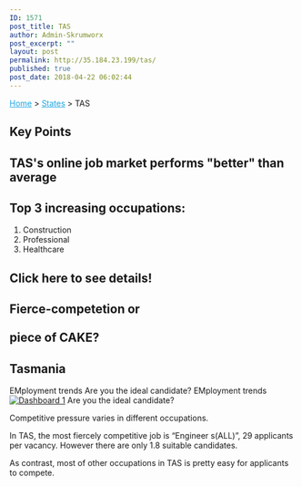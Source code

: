 ```yaml
---
ID: 1571
post_title: TAS
author: Admin-Skrumworx
post_excerpt: ""
layout: post
permalink: http://35.184.23.199/tas/
published: true
post_date: 2018-04-22 06:02:44
---
```

<p><a style="color: #1da7e2;" href="http://letsettle.net.au/">Home</a> &gt; <a style="color: #1da7e2;" href="http://letsettle.net.au/states/">States</a> &gt; TAS</p>		
			<h2>Key Points</h2>		
			<h2>TAS's online job market performs "better" than average</h2>		
			<h2>Top 3 increasing occupations:</h2>		
		<ol><li>Construction</li><li style="text-align: left;">Professional</li><li style="text-align: left;">Healthcare</li></ol>		
			<h2>Click here to see details!</h2>		
			<h2>Fierce-competetion or<br><br>piece of CAKE?</h2>		
			<h2>Tasmania</h2>		
									EMployment trends
									Are you the ideal candidate?
									EMployment trends
					<noscript><a href='#'><img alt='Dashboard 1 ' src='https:&#47;&#47;public.tableau.com&#47;static&#47;images&#47;it&#47;it3_TAS1&#47;Dashboard1&#47;1_rss.png' style='border: none' /></a></noscript><object class='tableauViz'  style='display:none;'><param name='host_url' value='https%3A%2F%2Fpublic.tableau.com%2F' /> <param name='embed_code_version' value='3' /> <param name='site_root' value='' /><param name='name' value='it3_TAS1&#47;Dashboard1' /><param name='tabs' value='no' /><param name='toolbar' value='yes' /><param name='static_image' value='https:&#47;&#47;public.tableau.com&#47;static&#47;images&#47;it&#47;it3_TAS1&#47;Dashboard1&#47;1.png' /> <param name='animate_transition' value='yes' /><param name='display_static_image' value='yes' /><param name='display_spinner' value='yes' /><param name='display_overlay' value='yes' /><param name='display_count' value='yes' /><param name='filter' value='publish=yes' /></object>                
									Are you the ideal candidate?
					<p>Competitive pressure varies in different occupations.</p><p>In TAS, the most fiercely competitive job is &#8220;Engineer s(ALL)&#8221;, 29 applicants per vacancy. However there are only 1.8 suitable candidates.</p><p>As contrast, most of other occupations in TAS is pretty easy for applicants to compete. </p>